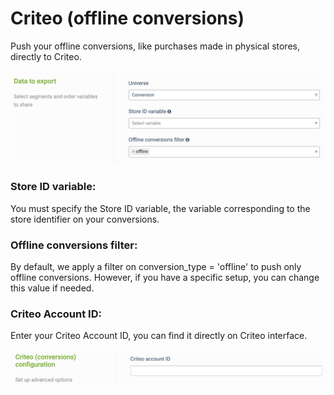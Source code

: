 # Criteo (offline conversions)

Push your offline conversions, like purchases made in physical stores, directly to Criteo.

![](<../../../../.gitbook/assets/image (9).png>)

### Store ID variable:&#x20;

You must specify the Store ID variable, the variable corresponding to the store identifier on your conversions.

### Offline conversions filter:

By default, we apply a filter on conversion\_type = 'offline' to push only offline conversions. However, if you have a specific setup, you can change this value if needed.

### Criteo Account ID:

Enter your Criteo Account ID, you can find it directly on Criteo interface.

![](<../../../../.gitbook/assets/image (7).png>)
